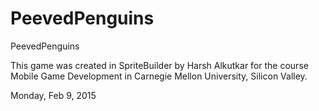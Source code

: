 # PeevedPenguins
PeevedPenguins

This game was created in SpriteBuilder by Harsh Alkutkar for the course
Mobile Game Development in Carnegie Mellon University, Silicon Valley.

Monday, Feb 9, 2015
